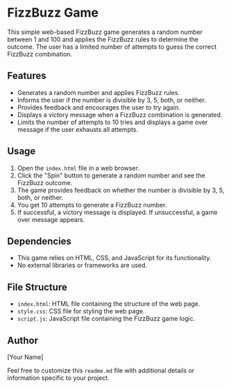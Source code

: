 # FizzBuzz Game

This simple web-based FizzBuzz game generates a random number between 1 and 100 and applies the FizzBuzz rules to determine the outcome. The user has a limited number of attempts to guess the correct FizzBuzz combination.

## Features

- Generates a random number and applies FizzBuzz rules.
- Informs the user if the number is divisible by 3, 5, both, or neither.
- Provides feedback and encourages the user to try again.
- Displays a victory message when a FizzBuzz combination is generated.
- Limits the number of attempts to 10 tries and displays a game over message if the user exhausts all attempts.

## Usage

1. Open the `index.html` file in a web browser.
2. Click the "Spin" button to generate a random number and see the FizzBuzz outcome.
3. The game provides feedback on whether the number is divisible by 3, 5, both, or neither.
4. You get 10 attempts to generate a FizzBuzz number.
5. If successful, a victory message is displayed. If unsuccessful, a game over message appears.

## Dependencies

- This game relies on HTML, CSS, and JavaScript for its functionality.
- No external libraries or frameworks are used.

## File Structure

- `index.html`: HTML file containing the structure of the web page.
- `style.css`: CSS file for styling the web page.
- `script.js`: JavaScript file containing the FizzBuzz game logic.

## Author

[Your Name]

Feel free to customize this `readme.md` file with additional details or information specific to your project.
